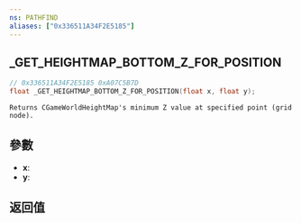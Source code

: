 ```yaml
---
ns: PATHFIND
aliases: ["0x336511A34F2E5185"]
---
```

## _GET_HEIGHTMAP_BOTTOM_Z_FOR_POSITION

```c
// 0x336511A34F2E5185 0xA07C5B7D
float _GET_HEIGHTMAP_BOTTOM_Z_FOR_POSITION(float x, float y);
```

```
Returns CGameWorldHeightMap's minimum Z value at specified point (grid node).
```

## 參數
* **x**: 
* **y**: 

## 返回值
